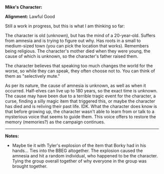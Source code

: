 **Mike's Character:**

**Alignment:** Lawful Good

Still a work in progress, but this is what I am thinking so far:

The character is old (unknown), but has the mind of a 20-year-old. Suffers from amnesia and is trying to figure out why. 
Has roots in a small to medium-sized town (you can pick the location that works). Remembers being religious. 
The character's mother died when they were young, the cause of which is unknown, so the character's father raised them.

The character believes that speaking too much changes the world for the worse, so while they can speak, they often choose not to. 
You can think of them as "selectively mute."

As per its nature, the cause of amnesia is unknown, as well as when it occurred. Half-elves can live up to 180 years, so the exact time is unknown. 
The cause may have been due to a terrible tragic event for the character, a curse, finding a silly magic item that triggered this, 
or maybe the character has died and is reliving their past life. IDK. What the character does know is that before growing up, 
the character wasn't able to learn from or talk to a mysterious voice that seems to guide them. This voice offers to restore the memory (memories?) 
as the campaign continues.

----------------------

**Notes:**

- Maybe tie it with Tyler's explosion of the item that Borky had in his hands... Ties into the BBEG altogether. The explosion caused the
  amnesia and hit a random individual, who happened to be the character. Tying the group overall together of why everyone in the group 
  was brought together.
